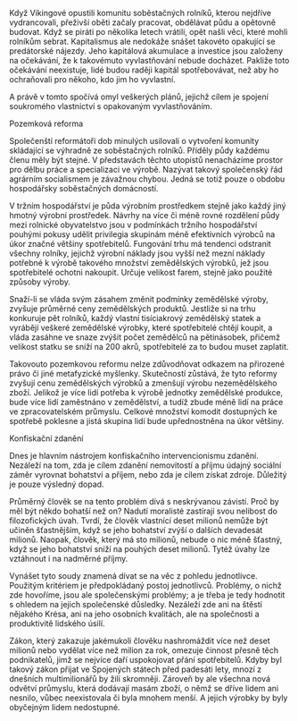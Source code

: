 Když Vikingové opustili komunitu soběstačných rolníků, kterou nejdříve vydrancovali, přeživší oběti začaly pracovat, obdělávat půdu a opětovně budovat. Když se piráti po několika letech vrátili, opět našli věci, které mohli rolníkům sebrat. Kapitalismus ale nedokáže snášet takovéto opakující se predátorské nájezdy. Jeho kapitálová akumulace a investice jsou založeny na očekávání, že k takovémuto vyvlastňování nebude docházet. Pakliže toto očekávání neexistuje, lidé budou raději kapitál spotřebovávat, než aby ho ochraňovali pro někoho, kdo jim ho vyvlastní.

A právě v tomto spočívá omyl veškerých plánů, jejichž cílem je spojení soukromého vlastnictví s opakovaným vyvlastňováním.

Pozemková reforma

Společenští reformátoři dob minulých usilovali o vytvoření komunity skládající se výhradně ze soběstačných rolníků. Příděly půdy každému členu měly být stejné. V představách těchto utopistů nenacházíme prostor pro dělbu práce a specializaci ve výrobě. Nazývat takový společenský řád agrárním socialismem je závažnou chybou. Jedná se totiž pouze o obdobu hospodářsky soběstačných domácností.

V tržním hospodářství je půda výrobním prostředkem stejně jako každý jiný hmotný výrobní prostředek. Návrhy na více či méně rovné rozdělení půdy mezi rolnické obyvatelstvo jsou v podmínkách tržního hospodářství pouhými pokusy udělit privilegia skupinám méně efektivních výrobců na úkor značné většiny spotřebitelů. Fungování trhu má tendenci odstranit všechny rolníky, jejichž výrobní náklady jsou vyšší než mezní náklady potřebné k výrobě takového množství zemědělských výrobků, jež jsou spotřebitelé ochotni nakoupit. Určuje velikost farem, stejně jako použité způsoby výroby.

Snaží-li se vláda svým zásahem změnit podmínky zemědělské výroby, zvyšuje průměrné ceny zemědělských produktů. Jestliže si na trhu konkuruje pět rolníků, každý vlastní tisíciakrový zemědělský statek a vyrábějí veškeré zemědělské výrobky, které spotřebitelé chtějí koupit, a vláda zasáhne ve snaze zvýšit počet zemědělců na pětinásobek, přičemž velikost statku se sníží na 200 akrů, spotřebitelé za to budou muset zaplatit.

Takovouto pozemkovou reformu nelze zdůvodňovat odkazem na přirozené právo či jiné metafyzické myšlenky. Skutečností zůstává, že tyto reformy zvyšují cenu zemědělských výrobků a zmenšují výrobu nezemědělského zboží. Jelikož je více lidí potřeba k výrobě jednotky zemědělské produkce, bude více lidí zaměstnáno v zemědělství, a tudíž zbude méně lidí na práce ve zpracovatelském průmyslu. Celkové množství komodit dostupných ke spotřebě poklesne a jistá skupina lidí bude upřednostněna na úkor většiny.

Konfiskační zdanění

Dnes je hlavním nástrojem konfiskačního intervencionismu zdanění. Nezáleží na tom, zda je cílem zdanění nemovitostí a příjmu údajný sociální záměr vyrovnat bohatství a příjem, nebo zda je cílem získat zdroje. Důležitý je pouze výsledný dopad.

Průměrný člověk se na tento problém dívá s neskrývanou závistí. Proč by měl být někdo bohatší než on? Nadutí moralisté zastírají svou nelibost do filozofických úvah. Tvrdí, že člověk vlastnící deset milionů nemůže být učiněn šťastnějším, když se jeho bohatství zvýší o dalších devadesát milionů. Naopak, člověk, který má sto milionů, nebude o nic méně šťastný, když se jeho bohatství sníží na pouhých deset milionů. Tytéž úvahy lze vztáhnout i na nadměrné příjmy.

Vynášet tyto soudy znamená dívat se na věc z pohledu jednotlivce. Použitým kritériem je předpokládaný postoj jednotlivců. Problémy, o nichž zde hovoříme, jsou ale společenskými problémy; a je třeba je tedy hodnotit s ohledem na jejich společenské důsledky. Nezáleží zde ani na štěstí nějakého Krésa, ani na jeho osobních kvalitách, ale na společnosti a produktivitě lidského úsilí.

Zákon, který zakazuje jakémukoli člověku nashromáždit více než deset milionů nebo vydělat více než milion za rok, omezuje činnost přesně těch podnikatelů, jimž se nejvíce daří uspokojovat přání spotřebitelů. Kdyby byl takový zákon přijat ve Spojených státech před padesáti lety, mnozí z dnešních multimilionářů by žili skromněji. Zároveň by ale všechna nová odvětví průmyslu, která dodávají masám zboží, o němž se dříve lidem ani nesnilo, vůbec neexistovala či byla mnohem menší. A jejich výrobky by byly obyčejným lidem nedostupné.